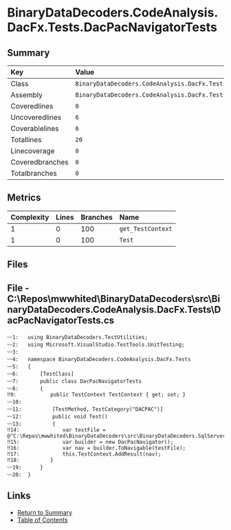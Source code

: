 ﻿# BinaryDataDecoders.CodeAnalysis.DacFx.Tests.DacPacNavigatorTests

## Summary

| Key             | Value                                                              |
| :-------------- | :----------------------------------------------------------------- |
| Class           | `BinaryDataDecoders.CodeAnalysis.DacFx.Tests.DacPacNavigatorTests` |
| Assembly        | `BinaryDataDecoders.CodeAnalysis.DacFx.Tests`                      |
| Coveredlines    | `0`                                                                |
| Uncoveredlines  | `6`                                                                |
| Coverablelines  | `6`                                                                |
| Totallines      | `20`                                                               |
| Linecoverage    | `0`                                                                |
| Coveredbranches | `0`                                                                |
| Totalbranches   | `0`                                                                |

## Metrics

| Complexity | Lines | Branches | Name              |
| :--------- | :---- | :------- | :---------------- |
| 1          | 0     | 100      | `get_TestContext` |
| 1          | 0     | 100      | `Test`            |

## Files

## File - C:\Repos\mwwhited\BinaryDataDecoders\src\BinaryDataDecoders.CodeAnalysis.DacFx.Tests\DacPacNavigatorTests.cs

```CSharp
〰1:   using BinaryDataDecoders.TestUtilities;
〰2:   using Microsoft.VisualStudio.TestTools.UnitTesting;
〰3:   
〰4:   namespace BinaryDataDecoders.CodeAnalysis.DacFx.Tests
〰5:   {
〰6:       [TestClass]
〰7:       public class DacPacNavigatorTests
〰8:       {
‼9:           public TestContext TestContext { get; set; }
〰10:  
〰11:          [TestMethod, TestCategory("DACPAC")]
〰12:          public void Test()
〰13:          {
‼14:              var testFile = @"C:\Repos\mwwhited\BinaryDataDecoders\src\BinaryDataDecoders.SqlServer.Samples\bin\Debug\netstandard2.0\BinaryDataDecoders.SqlServer.Samples.dacpac";
‼15:              var builder = new DacPacNavigator();
‼16:              var nav = builder.ToNavigable(testFile);
‼17:              this.TestContext.AddResult(nav);
‼18:          }
〰19:      }
〰20:  }
```

## Links

* [Return to Summary](Summary.md)
* [Table of Contents](../TOC.md)


